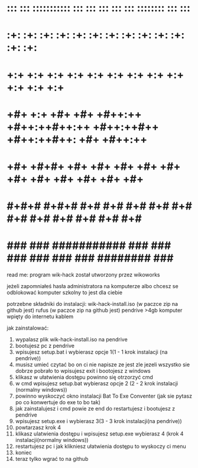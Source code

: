 #     :::       :::       :::::::::::       :::    :::                          :::    :::           :::        ::::::::       :::    ::: 
#    :+:       :+:           :+:           :+:   :+:                           :+:    :+:         :+: :+:     :+:    :+:      :+:   :+:   
#   +:+       +:+           +:+           +:+  +:+                            +:+    +:+        +:+   +:+    +:+             +:+  +:+     
#  +#+  +:+  +#+           +#+           +#++:++          +#++:++#++:++      +#++:++#++       +#++:++#++:   +#+             +#++:++       
# +#+ +#+#+ +#+           +#+           +#+  +#+                            +#+    +#+       +#+     +#+   +#+             +#+  +#+       
# #+#+# #+#+#            #+#           #+#   #+#                           #+#    #+#       #+#     #+#   #+#    #+#      #+#   #+#       
# ###   ###         ###########       ###    ###                          ###    ###       ###     ###    ########       ###    ###
read me:
program wik-hack został utworzony przez wikoworks

jeżeli zapomniałeś hasła administratora na komputerze albo chcesz se odblokować komputer szkolny to jest dla ciebie

potrzebne składniki do instalacji:
wik-hack-install.iso (w paczce zip na github jest)
rufus (w paczce zip na github jest)
pendrive >4gb
komputer wpięty do internetu kablem


jak zainstalować:
1. wypalasz plik wik-hack-install.iso na pendrive
2. bootujesz pc z pendrive
3. wpisujesz setup.bat i wybierasz opcje 1(1 - 1 krok instalacji (na pendrive))
4. musisz umieć czytać bo on ci nie napisze ze jest zle jezeli wszystko sie dobrze pobrało to wpisujesz exit i bootojesz z windows
5. klikasz w ułatwienia dostępu powinno się otrzorzyć cmd
6. w cmd wpisujesz setup.bat wybierasz opcje 2 (2 - 2 krok instalacji (normalny windows))
7. powinno wyskoczyć okno instalacji Bat To Exe Conventer (jak sie pytasz po co konwertuje do exe to bo tak)
8. jak zainstalujesz i cmd powie ze end do restartujesz i bootujesz z pendrive
9. wpisujesz setup.exe i wybierasz 3(3 - 3 krok instalacji(na pendrive))
10. powtarzasz krok 4
11. klikasz ulatwienia dostępu i wpisujesz setup.exe wybierasz 4 (krok 4 instalacji(normalny windows))
12. restartujesz pc i jak klikniesz ułatwienia dostępu to wyskoczy ci menu
13. koniec
14. teraz tylko wgrać to na github